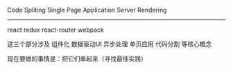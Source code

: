 Code Spliting
Single Page Application
Server Rendering

----------------------------------------------------------------

react          redux         react-router      webpack

这三个部分涉及 组件化 数据驱动UI 异步处理 单页应用 代码分割 等核心概念

现在要做的事情是：把它们串起来（寻找最佳实践）
